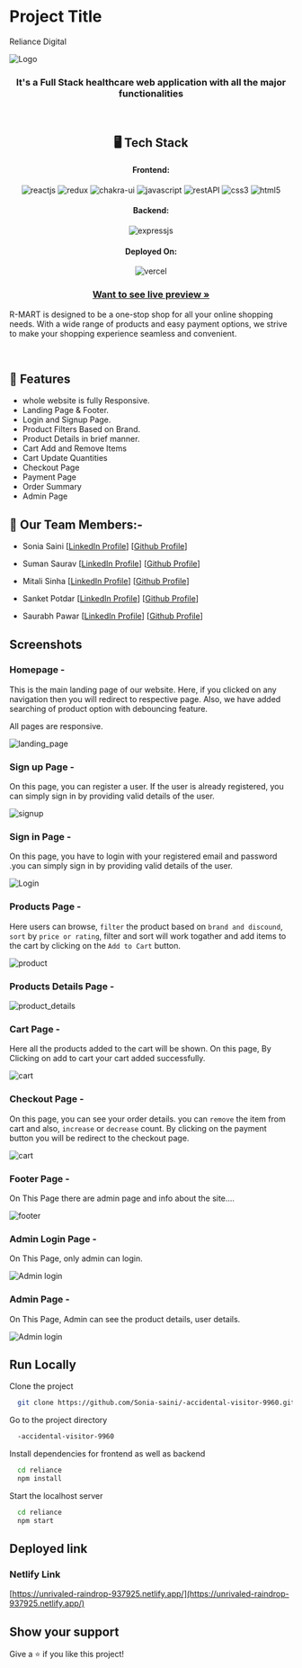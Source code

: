 # Project Title

Reliance Digital

![Logo](https://i.postimg.cc/59P18N4b/Whats-App-Image-2023-01-31-at-6-38-08-PM.jpg)

<h3 align="center">It's a Full Stack healthcare web application with all the major functionalities</h3>

<br/>

<h2 align="center">🖥️ Tech Stack</h2>

<h4 align="center">Frontend:</h4>
<p align="center">
  <img src="https://img.shields.io/badge/React (18.2.0)-20232A?style=for-the-badge&logo=react&logoColor=61DAFB" alt="reactjs" />
  <img src="https://img.shields.io/badge/Redux (4.2.0)-593D88?style=for-the-badge&logo=redux&logoColor=white" alt="redux" />
  <img src="https://img.shields.io/badge/Chakra%20UI (2.2.8)-3bc7bd?style=for-the-badge&logo=chakraui&logoColor=white" alt="chakra-ui" />
  <img src="https://img.shields.io/badge/JavaScript-323330?style=for-the-badge&logo=javascript&logoColor=F7DF1E" alt="javascript" />
  <img src="https://img.shields.io/badge/Rest_API-02303A?style=for-the-badge&logo=react-router&logoColor=white" alt="restAPI" />
  <img src="https://img.shields.io/badge/CSS3-1572B6?style=for-the-badge&logo=css3&logoColor=white" alt="css3" />
  <img src="https://img.shields.io/badge/HTML5-E34F26?style=for-the-badge&logo=html5&logoColor=white" alt="html5" />
</p>
<h4 align="center">Backend:</h4>

<p align="center">
  <img src="https://i.pinimg.com/474x/8b/7c/ac/8b7cac4d85303b79158dd3cf2d9b63c8.jpg" alt="expressjs" />
</p>

<h4 align="center">Deployed On:</h4>

<p align="center">
  <img src="https://www.netlify.com/img/global/meta-image.jpg" alt="vercel" />
</p>

<h3 align="center"><a href="https://unrivaled-raindrop-937925.netlify.app/"><strong>Want to see live preview »</strong></a></h3>

R-MART is designed to be a one-stop shop for all your online shopping needs. With a wide range of products and easy payment options, we strive to make your shopping experience seamless and convenient.

<br/>

## 🚀 Features
-   whole website is fully Responsive.
-   Landing Page & Footer.
-   Login and Signup Page.
-   Product Filters Based on Brand.
-   Product Details in brief manner.
-   Cart Add and Remove Items
-   Cart Update Quantities
-   Checkout Page
-   Payment Page
-   Order Summary
-   Admin Page


## 🚀 Our Team Members:-

-   Sonia Saini [[LinkedIn Profile](https://www.linkedin.com/in/sonia-saini/)] [[Github Profile](https://github.com/Sonia-saini)]

-   Suman Saurav [[LinkedIn Profile](https://www.linkedin.com/in/suman-saurav-06896b231/)] [[Github Profile](https://github.com/sumansauravmay/)]

-   Mitali Sinha [[LinkedIn Profile](https://www.linkedin.com/in/mitali-sinha-183134203/)] [[Github Profile](https://github.com/mira713)]

-  Sanket Potdar [[LinkedIn Profile](https://www.linkedin.com/in/suman-saurav-06896b231/)] [[Github Profile](https://github.com/sanket-potdar563)]

-   Saurabh Pawar [[LinkedIn Profile](https://www.linkedin.com/in/saurabh-pawar-web-developer/)] [[Github Profile](https://github.com/saurabhpawar1997)]

## Screenshots

### Homepage -

This is the main landing page of our website. Here, if you clicked on any navigation then you will redirect to respective page. Also, we have added searching of product option with debouncing feature.

All pages are responsive.

![landing_page](https://i.postimg.cc/bv9qCRR7/Whats-App-Image-2023-01-31-at-6-12-05-PM.jpg)

### Sign up Page -

On this page, you can register a user. If the user is already registered, you can simply sign in by providing valid details of the user. 

![signup](https://i.postimg.cc/W30Y696Z/Whats-App-Image-2023-01-31-at-6-13-26-PM.jpg)

###  Sign in Page - 

On this page, you have to login with your registered email and password .you can simply sign in by providing valid details of the user. 

![Login](https://i.postimg.cc/RFCJXhwT/Whats-App-Image-2023-01-31-at-6-16-04-PM.jpg)

### Products Page -

Here users can browse, `filter` the product based on `brand and discound`, `sort` by `price or rating`, filter and sort will work togather and add items to the cart by clicking on the `Add to Cart` button.
 
 ![product](https://i.postimg.cc/3JQ4ctjR/Whats-App-Image-2023-01-31-at-6-18-46-PM.jpg)

### Products Details Page -

![product_details](https://i.postimg.cc/xCrn141N/Whats-App-Image-2023-01-31-at-6-20-16-PM.jpg)

### Cart Page -

Here all the products added to the cart will be shown. On this page, By Clicking on add to cart your cart added successfully.

![cart](https://i.postimg.cc/zvXMzCKR/Whats-App-Image-2023-01-31-at-6-22-17-PM.jpg)

### Checkout Page -

On this page, you can see your order details. you can `remove` the item from cart and also, `increase` or `decrease` count. By clicking on the payment button you will be redirect to the checkout page.

![cart](https://i.postimg.cc/28XRJHMW/Whats-App-Image-2023-01-31-at-6-24-29-PM.jpg)

### Footer Page -

On This Page there are admin page and info about the site....

![footer](https://i.postimg.cc/FsbGk1gH/Whats-App-Image-2023-01-31-at-6-26-29-PM.jpg)

### Admin Login Page -

On This Page, only admin can login.

![Admin login](https://i.postimg.cc/c4K0syQh/Whats-App-Image-2023-01-31-at-6-29-21-PM.jpg)

### Admin Page -

On This Page, Admin can see the product details, user details.

![Admin login](https://i.postimg.cc/Xq4Lsbnb/Whats-App-Image-2023-01-31-at-6-31-42-PM.jpg)

## Run Locally

Clone the project

```bash
  git clone https://github.com/Sonia-saini/-accidental-visitor-9960.git
```

Go to the project directory

```bash
  -accidental-visitor-9960
```

Install dependencies for frontend as well as backend

```bash
  cd reliance
  npm install
```


Start the localhost server

```bash
  cd reliance
  npm start
```

## Deployed link

### Netlify Link

[https://unrivaled-raindrop-937925.netlify.app/](https://unrivaled-raindrop-937925.netlify.app/)

## Show your support

Give a ⭐️ if you like this project!

